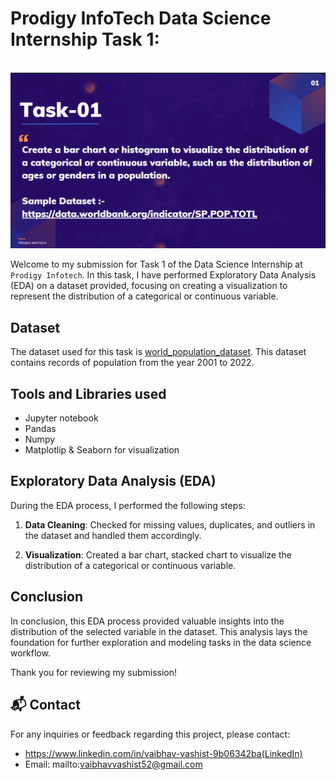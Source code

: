 # Prodigy InfoTech Data Science Internship Task 1:
<br>
<img src="https://github.com/Vaibhav-Vashist/PRODIGY_DS_01/blob/main/Prodigy_Task_01.png"   >

Welcome to my submission for Task 1 of the Data Science Internship at `Prodigy Infotech`. In this task, I have performed Exploratory Data Analysis (EDA) on a dataset provided, focusing on creating a visualization to represent the distribution of a categorical or continuous variable.

## Dataset

The dataset used for this task is <a href="https://github.com/Vaibhav-Vashist/PRODIGY_DS_01/blob/main/Dataset.csv">world_population_dataset</a>. This dataset contains records of population from the year 2001 to 2022. 

## Tools and Libraries used
- Jupyter notebook
- Pandas
- Numpy
- Matplotlip & Seaborn for visualization



## Exploratory Data Analysis (EDA)

During the EDA process, I performed the following steps:

1. **Data Cleaning**: Checked for missing values, duplicates, and outliers in the dataset and handled them accordingly.

2. **Visualization**: Created a bar chart, stacked chart to visualize the distribution of a categorical or continuous variable. 



## Conclusion

In conclusion, this EDA process provided valuable insights into the distribution of the selected variable in the dataset. This analysis lays the foundation for further exploration and modeling tasks in the data science workflow.

Thank you for reviewing my submission!

## 📬 Contact

For any inquiries or feedback regarding this project, please contact:

- <a>https://www.linkedin.com/in/vaibhav-vashist-9b06342ba(LinkedIn)</a>
- Email: mailto:vaibhavvashist52@gmail.com

